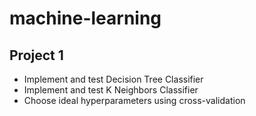 # machine-learning

## Project 1

* Implement and test Decision Tree Classifier
* Implement and test K Neighbors Classifier
* Choose ideal hyperparameters using cross-validation
